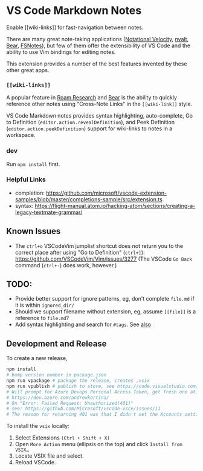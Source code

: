 # VS Code Markdown Notes

Enable [[wiki-links]] for fast-navigation between notes.

There are many great note-taking applications ([Notational Velocity](http://notational.net/), [nvalt](https://brettterpstra.com/projects/nvalt/), [Bear](https://bear.app/), [FSNotes](https://fsnot.es/)), but few of them offer the extensibility of VS Code and the ability to use Vim bindings for editing notes.

This extension provides a number of the best features invented by these other great apps.

### `[[wiki-links]]`

A popular feature in [Roam Research](https://roamresearch.com/) and [Bear](https://bear.app/) is the ability to quickly reference other notes using "Cross-Note Links" in the `[[wiki-link]]` style.

VS Code Markdown notes provides syntax highlighting, auto-complete, Go to Definition (`editor.action.revealDefinition`), and Peek Definition (`editor.action.peekDefinition`) support for wiki-links to notes in a workspace.



### dev

Run `npm install` first.

### Helpful Links

- completion: https://github.com/microsoft/vscode-extension-samples/blob/master/completions-sample/src/extension.ts
- syntax: https://flight-manual.atom.io/hacking-atom/sections/creating-a-legacy-textmate-grammar/

## Known Issues

- The `ctrl+o` VSCodeVim jumplist shortcut does not return you to the correct place after using "Go to Definition" (`ctrl+]`): https://github.com/VSCodeVim/Vim/issues/3277 (The VSCode `Go Back` command (`ctrl+-`) does work, however.)

## TODO:

- Provide better support for ignore patterns, eg, don't complete `file.md` if it is within `ignored_dir/`
- Should we support filename without extension, eg, assume `[[file]]` is a reference to `file.md`?
- Add syntax highlighting and search for `#tags`. See [also](https://stackoverflow.com/questions/60293955/is-cmdshiftf-in-vscode-supposed-to-respect-the-editor-wordseparators-setting)

## Development and Release

To create a new release,

```sh
npm install
# bump version number in package.json
npm run vpackage # package the release, creates ,vsix
npm run vpublish # publish to store, see https://code.visualstudio.com/api/working-with-extensions/publishing-extension
# Will prompt for Azure Devops Personal Access Token, get fresh one at:
# https://dev.azure.com/andrewkortina/
# On "Error: Failed Request: Unauthorized(401)"
# see: https://github.com/Microsoft/vscode-vsce/issues/11
# The reason for returning 401 was that I didn't set the Accounts setting to all accessible accounts.
```

To install the `vsix` locally:

1. Select Extensions `(Ctrl + Shift + X)`
2. Open `More Action` menu (ellipsis on the top) and click `Install from VSIX…`
3. Locate VSIX file and select.
4. Reload VSCode.
